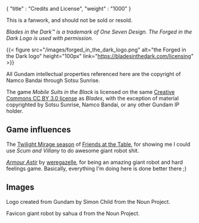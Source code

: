 {
  "title" : "Credits and License",
  "weight" : "1000"
}

This is a fanwork, and should not be sold or resold.

*Blades in the Dark™ is a trademark of One Seven Design. The Forged in the Dark
Logo is used with permission.*

{{< figure  src="/images/forged_in_the_dark_logo.png"
            alt="the Forged in the Dark logo"
            height="100px"
            link="https://bladesinthedark.com/licensing" >}}

All Gundam intellectual properties referenced here are the copyright of Namco Bandai through Sotsu Sunrise.

The game _Mobile Suits in the Black_ is licensed on the same [Creative Commons
CC BY 3.0 license](https://creativecommons.org/licenses/by/3.0/) as _Blades_, with the exception of material copyrighted by Sotsu Sunrise, Namco Bandai, or any other Gundam IP holder.

## Game influences

The [Twilight Mirage
season](https://friendsatthetable.libsyn.com/category/Twilight+Mirage) of
[Friends at the Table](http://friendsatthetable.cash), for showing me I could
use _Scum and Villany_ to do awesome giant robot shit.

[_Armour Astir_](https://tinyurl.com/armouraster) by
[weregazelle](https://twitter.com/weregazelle), for being an amazing giant robot
and hard feelings game. Basically, everything I'm doing here is done better
there ;)

## Images

Logo created from Gundam by Simon Child from the Noun Project.

Favicon giant robot by sahua d from the Noun Project.
